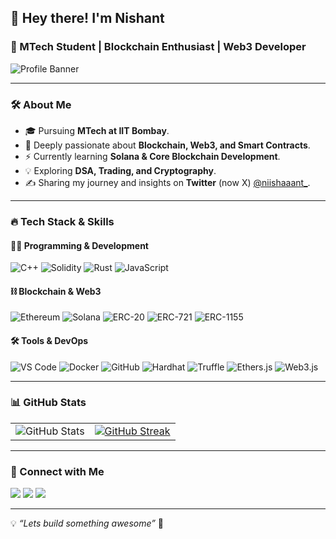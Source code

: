 ## 👋 Hey there! I'm Nishant  
### 🚀 MTech Student | Blockchain Enthusiast | Web3 Developer  

![Profile Banner](https://source.unsplash.com/1600x400/?technology,code)

---

### 🛠 About Me
- 🎓 Pursuing **MTech at IIT Bombay**.
- 🔗 Deeply passionate about **Blockchain, Web3, and Smart Contracts**.
- ⚡ Currently learning **Solana & Core Blockchain Development**.
- 💡 Exploring **DSA, Trading, and Cryptography**.
- ✍ Sharing my journey and insights on **Twitter** (now X) [@niishaaant_](https://x.com/niishaaant_).

---

### 🔥 Tech Stack & Skills

#### 👨‍💻 Programming & Development
![C++](https://img.shields.io/badge/-C++-00599C?style=flat&logo=c%2B%2B&logoColor=white)
![Solidity](https://img.shields.io/badge/-Solidity-363636?style=flat&logo=solidity&logoColor=white)
![Rust](https://img.shields.io/badge/-Rust-000000?style=flat&logo=rust&logoColor=white)
![JavaScript](https://img.shields.io/badge/-JavaScript-F7DF1E?style=flat&logo=javascript&logoColor=black)

#### ⛓ Blockchain & Web3
![Ethereum](https://img.shields.io/badge/-Ethereum-3C3C3D?style=flat&logo=ethereum&logoColor=white)
![Solana](https://img.shields.io/badge/-Solana-00FFAD?style=flat&logo=solana&logoColor=black)
![ERC-20](https://img.shields.io/badge/-ERC%2020-627EEA?style=flat&logo=ethereum&logoColor=white)
![ERC-721](https://img.shields.io/badge/-ERC%20721-627EEA?style=flat&logo=ethereum&logoColor=white)
![ERC-1155](https://img.shields.io/badge/-ERC%201155-627EEA?style=flat&logo=ethereum&logoColor=white)

#### 🛠 Tools & DevOps
![VS Code](https://img.shields.io/badge/-VS%20Code-007ACC?style=flat&logo=visual-studio-code&logoColor=white)
![Docker](https://img.shields.io/badge/-Docker-2496ED?style=flat&logo=docker&logoColor=white)
![GitHub](https://img.shields.io/badge/-GitHub-181717?style=flat&logo=github&logoColor=white)
![Hardhat](https://img.shields.io/badge/-Hardhat-FFD700?style=flat&logo=ethereum&logoColor=black)
![Truffle](https://img.shields.io/badge/-Truffle-5E464D?style=flat&logo=ethereum&logoColor=white)
![Ethers.js](https://img.shields.io/badge/-Ethers.js-3C3C3D?style=flat&logo=ethereum&logoColor=white)
![Web3.js](https://img.shields.io/badge/-Web3.js-F16822?style=flat&logo=javascript&logoColor=white)

---

### 📊 GitHub Stats
<table>
  <tr>
    <td>
      <img src="https://github-readme-stats.vercel.app/api?username=niishaaant&show_icons=true&theme=radical" alt="GitHub Stats">
    </td>
    <td>
      <a href="https://git.io/streak-stats"><img src="https://github-readme-streak-stats.herokuapp.com?user=niishaaant&theme=radical" alt="GitHub Streak" /></a>
    </td>
  </tr>
</table>

---

### 📣 Connect with Me
<p align="left">
<a href="https://x.com/niishaaant_" target="blank"><img src="https://img.shields.io/badge/Twitter-%231DA1F2.svg?style=for-the-badge&logo=twitter&logoColor=white"></a>
<a href="https://www.linkedin.com/in/nishant-chandel-835834177/" target="blank"><img src="https://img.shields.io/badge/LinkedIn-%230077B5.svg?style=for-the-badge&logo=linkedin&logoColor=white"></a>
<a href="https://github.com/niishaaant" target="blank"><img src="https://img.shields.io/badge/GitHub-100000?style=for-the-badge&logo=github&logoColor=white"></a>
</p>

---

💡 _“Lets build something awesome”_ 🚀
